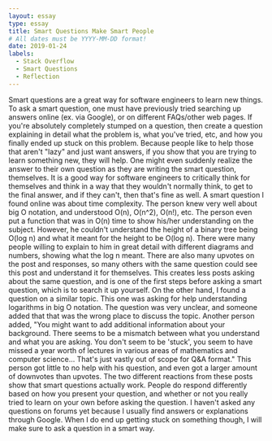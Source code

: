```yaml
---
layout: essay
type: essay
title: Smart Questions Make Smart People
# All dates must be YYYY-MM-DD format!
date: 2019-01-24
labels:
  - Stack Overflow
  - Smart Questions
  - Reflection
---
```


  Smart questions are a great way for software engineers to learn new things. To ask a smart question, one must have previously tried searching up answers online (ex. via Google), or on different FAQs/other web pages. If you're absolutely completely stumped on a question, then create a question explaining in detail what the problem is, what you've tried, etc, and how you finally ended up stuck on this problem. Because people like to help those that aren't "lazy" and just want answers, if you show that you are trying to learn something new, they will help. One might even suddenly realize the answer to their own question as they are writing the smart question, themselves. It is a good way for software engineers to critically think for themselves and think in a way that they wouldn't normally think, to get to the final answer, and if they can't, then that's fine as well. 
  A smart question I found online was about time complexity. The person knew very well about big O notation, and understood O(n), O(n^2), O(n!), etc. The person even put a function that was in O(n) time to show his/her understanding on the subject. However, he couldn't understand the height of a binary tree being O(log n) and what it meant for the height to be O(log n). There were many people willing to explain to him in great detail with different diagrams and numbers, showing what the log n meant. There are also many upvotes on the post and responses, so many others with the same question could see this post and understand it for themselves. This creates less posts asking about the same question, and is one of the first steps before asking a smart question, which is to search it up yourself.
  On the other hand, I found a question on a similar topic. This one was asking for help understanding logarithms in big O notation. The question was very unclear, and someone added that that was the wrong place to discuss the topic. Another person added, "You might want to add additional information about your background. There seems to be a mismatch between what you understand and what you are asking. You don't seem to be 'stuck', you seem to have missed a year worth of lectures in various areas of mathematics and computer science... That's just vastly out of scope for Q&A format." This person got little to no help with his question, and even got a larger amount of downvotes than upvotes.
   The two different reactions from these posts show that smart questions actually work. People do respond differently based on how you present your question, and whether or not you really tried to learn on your own before asking the question. I haven't asked any questions on forums yet because I usually find answers or explanations through Google. When I do end up getting stuck on something though, I will make sure to ask a question in a smart way.
